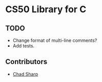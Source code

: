 # CS50 Library for C

## TODO

*   Change format of multi-line comments?
*   Add tests.

## Contributors

*   [Chad Sharp](https://github.com/crossroads1112)

